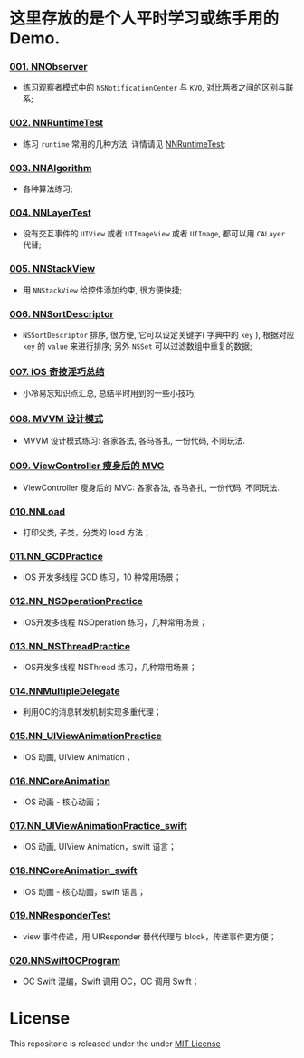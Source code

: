 # 这里存放的是个人平时学习或练手用的 Demo.

### [001. NNObserver](https://github.com/liuzhongning/NNLearn/tree/master/001.%20NNObserver)

- 练习观察者模式中的 `NSNotificationCenter` 与 `KVO`, 对比两者之间的区别与联系;


### [002. NNRuntimeTest](https://github.com/liuzhongning/NNLearn/tree/master/002.%20NNRuntimeTest)

- 练习 `runtime` 常用的几种方法, 详情请见 [NNRuntimeTest](https://github.com/liuzhongning/NNLearn/tree/master/002.%20NNRuntimeTest);

### [003. NNAlgorithm](https://github.com/liuzhongning/NNLearn/tree/master/003.%20NNAlgorithm)

- 各种算法练习;

### [004. NNLayerTest](https://github.com/liuzhongning/NNLearn/tree/master/004.%20NNLayerTest)

- 没有交互事件的 `UIView` 或者 `UIImageView` 或者 `UIImage`, 都可以用 `CALayer` 代替;

### [005. NNStackView](https://github.com/liuzhongning/NNLearn/tree/master/005.%20NNStackView)

- 用 `NNStackView` 给控件添加约束, 很方便快捷;

### [006. NNSortDescriptor](https://github.com/liuzhongning/NNLearn/tree/master/006.%20NNSortDescriptor)

- `NSSortDescriptor` 排序, 很方便, 它可以设定关键字( 字典中的 `key` ), 根据对应 `key` 的 `value` 来进行排序; 另外 `NSSet` 可以过滤数组中重复的数据;

### [007. iOS 奇技淫巧总结](https://github.com/liuzhongning/NNLearn/tree/master/007.iOS%20奇技淫巧总结)

- 小冷易忘知识点汇总, 总结平时用到的一些小技巧;

### [008. MVVM 设计模式](https://github.com/liuzhongning/NNLearn/tree/master/008.MVVMDemo)

- MVVM 设计模式练习: 各家各法, 各马各扎, 一份代码, 不同玩法.

### [009. ViewController 瘦身后的 MVC](https://github.com/liuzhongning/NNLearn/tree/master/009.MVCDemo)

- ViewController 瘦身后的 MVC: 各家各法, 各马各扎, 一份代码, 不同玩法.

### [010.NNLoad](https://github.com/liuzhongning/NNLearn/tree/master/010.NNLoad)

- 打印父类, 子类，分类的 load 方法；

### [011.NN_GCDPractice](https://github.com/liuzhongning/NNLearn/tree/master/011.NN_GCDPractice)

- iOS 开发多线程 GCD 练习，10 种常用场景；

### [012.NN_NSOperationPractice](https://github.com/liuzhongning/NNLearn/tree/master/012.NN_NSOperationPractice)

- iOS开发多线程 NSOperation 练习，几种常用场景；

### [013.NN_NSThreadPractice](https://github.com/liuzhongning/NNLearn/tree/master/013.NN_NSThreadPractice)

- iOS开发多线程 NSThread 练习，几种常用场景；

### [014.NNMultipleDelegate](https://github.com/liuzhongning/NNLearn/tree/master/014.NNMultipleDelegate)

- 利用OC的消息转发机制实现多重代理；

### [015.NN_UIViewAnimationPractice](https://github.com/liuzhongning/NNLearn/tree/master/015.NN_UIViewAnimationPractice)

- iOS 动画, UIView Animation；

### [016.NNCoreAnimation](https://github.com/liuzhongning/NNLearn/tree/master/016.NNCoreAnimation)

- iOS 动画 - 核心动画；

### [017.NN_UIViewAnimationPractice_swift](https://github.com/liuzhongning/NNLearn/tree/master/017.NN_UIViewAnimationPractice_swift)

- iOS 动画, UIView Animation，swift 语言；

### [018.NNCoreAnimation_swift](https://github.com/liuzhongning/NNLearn/tree/master/018.NNCoreAnimation_swift)

- iOS 动画 - 核心动画，swift 语言；

### [019.NNResponderTest](https://github.com/liuzhongning/NNLearn/tree/master/019.NNResponderTest)

- view 事件传递，用 UIResponder 替代代理与 block，传递事件更方便；

### [020.NNSwiftOCProgram](https://github.com/liuzhongning/NNLearn/tree/master/020.NNSwiftOCProgram)

- OC Swift 混编，Swift 调用 OC，OC 调用 Swift；

# License

This repositorie is released under the under [MIT License](https://github.com/liuzhongning/NNLearn/blob/master/LICENSE)
